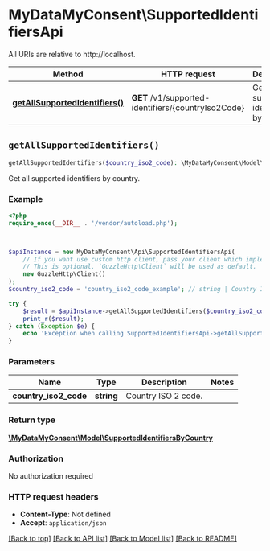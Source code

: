 # MyDataMyConsent\SupportedIdentifiersApi

All URIs are relative to http://localhost.

Method | HTTP request | Description
------------- | ------------- | -------------
[**getAllSupportedIdentifiers()**](SupportedIdentifiersApi.md#getAllSupportedIdentifiers) | **GET** /v1/supported-identifiers/{countryIso2Code} | Get all supported identifiers by country.


## `getAllSupportedIdentifiers()`

```php
getAllSupportedIdentifiers($country_iso2_code): \MyDataMyConsent\Model\SupportedIdentifiersByCountry
```

Get all supported identifiers by country.

### Example

```php
<?php
require_once(__DIR__ . '/vendor/autoload.php');



$apiInstance = new MyDataMyConsent\Api\SupportedIdentifiersApi(
    // If you want use custom http client, pass your client which implements `GuzzleHttp\ClientInterface`.
    // This is optional, `GuzzleHttp\Client` will be used as default.
    new GuzzleHttp\Client()
);
$country_iso2_code = 'country_iso2_code_example'; // string | Country ISO 2 code.

try {
    $result = $apiInstance->getAllSupportedIdentifiers($country_iso2_code);
    print_r($result);
} catch (Exception $e) {
    echo 'Exception when calling SupportedIdentifiersApi->getAllSupportedIdentifiers: ', $e->getMessage(), PHP_EOL;
}
```

### Parameters

Name | Type | Description  | Notes
------------- | ------------- | ------------- | -------------
 **country_iso2_code** | **string**| Country ISO 2 code. |

### Return type

[**\MyDataMyConsent\Model\SupportedIdentifiersByCountry**](../Model/SupportedIdentifiersByCountry.md)

### Authorization

No authorization required

### HTTP request headers

- **Content-Type**: Not defined
- **Accept**: `application/json`

[[Back to top]](#) [[Back to API list]](../../README.md#endpoints)
[[Back to Model list]](../../README.md#models)
[[Back to README]](../../README.md)

